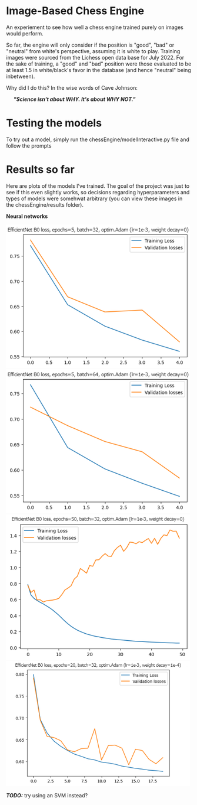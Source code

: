 # Image-Based Chess Engine
 An experiement to see how well a chess engine trained purely on images would perform.<br>
 
 So far, the engine will only consider if the position is "good", "bad" or "neutral" from white's perspective, assuming it is white to play. Training images were sourced from the Lichess open data base for July 2022. For the sake of training, a "good" and "bad" position were those evaluated to be at least 1.5 in white/black's favor in the database (and hence "neutral" being inbetween).<br>

Why did I do this? In the wise words of Cave Johnson:<br>

<b><p style="font-style: italic;">
&nbsp;&nbsp;&nbsp;&nbsp;&nbsp;&nbsp;"Science isn't about WHY. It's about WHY NOT."
</p></b>

# Testing the models
 To try out a model, simply run the chessEngine/modelInteractive.py file and follow the prompts
# Results so far
 Here are plots of the models I've trained. The goal of the project was just to see if this even slightly works, so decisions regarding hyperparameters and types of models were somehwat arbitrary (you can view these images in the chessEngine/results folder).<br>

 **Neural networks**<br>
 
 <img src="./chessEngine/results/EfficientNetB0_B32_E5_Lr1e-3_Wd0.png" width="500">  <img src="./chessEngine/results/EfficientNetB0_B64_E5_Lr1e-3_Wd0.png" width="500"><br>
 <img src="./chessEngine/results/EfficientNetB0_B32_E50_Lr1e-3_Wd0.png" width="500">  <img src="./chessEngine/results/EfficientNetB0_B32_E20_Lr1e-3_Wd1e-4.png" width="500"><br>


 ***TODO:*** try using an SVM instead?
